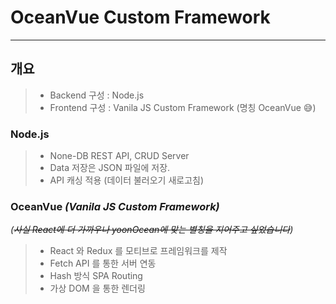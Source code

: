 # OceanVue Custom Framework

---

## 개요

> - Backend 구성 : Node.js
> - Frontend 구성 : Vanila JS Custom Framework (명칭 OceanVue 😅)

### Node.js

> - None-DB REST API, CRUD Server
> - Data 저장은 JSON 파일에 저장.
> - API 캐싱 적용 (데이터 불러오기 새로고침)

### OceanVue *(Vanila JS Custom Framework)*
*(~~사실 React에 더 가까우나 yoonOcean에 맞는 별칭을 지어주고 싶었습니다~~)*
> - React 와 Redux 를 모티브로 프레임워크를 제작
> - Fetch API 를 통한 서버 연동
> - Hash 방식 SPA Routing
> - 가상 DOM 을 통한 렌더링
